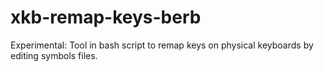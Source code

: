 # xkb-remap-keys-berb
Experimental: Tool in bash script to remap keys on physical keyboards by editing symbols files.
